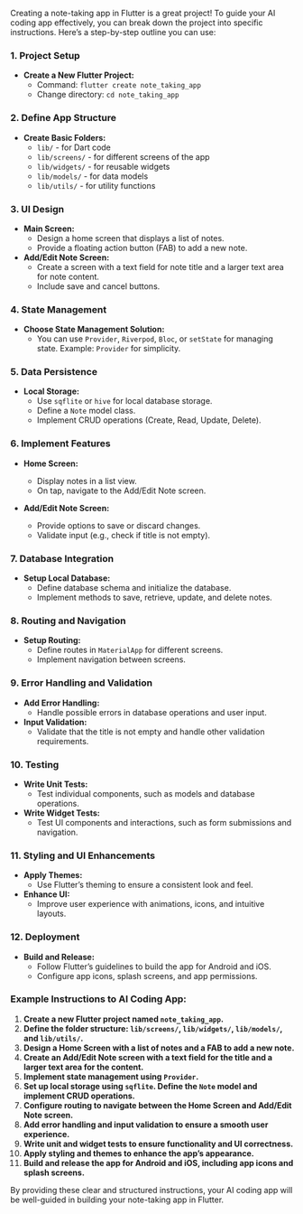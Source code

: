 Creating a note-taking app in Flutter is a great project! To guide your AI coding app effectively, you can break down the project into specific instructions. Here’s a step-by-step outline you can use:

### 1. **Project Setup**

- **Create a New Flutter Project:**
  - Command: `flutter create note_taking_app`
  - Change directory: `cd note_taking_app`

### 2. **Define App Structure**

- **Create Basic Folders:**
  - `lib/` - for Dart code
  - `lib/screens/` - for different screens of the app
  - `lib/widgets/` - for reusable widgets
  - `lib/models/` - for data models
  - `lib/utils/` - for utility functions

### 3. **UI Design**

- **Main Screen:**
  - Design a home screen that displays a list of notes.
  - Provide a floating action button (FAB) to add a new note.
- **Add/Edit Note Screen:**
  - Create a screen with a text field for note title and a larger text area for note content.
  - Include save and cancel buttons.

### 4. **State Management**

- **Choose State Management Solution:**
  - You can use `Provider`, `Riverpod`, `Bloc`, or `setState` for managing state. Example: `Provider` for simplicity.

### 5. **Data Persistence**

- **Local Storage:**
  - Use `sqflite` or `hive` for local database storage.
  - Define a `Note` model class.
  - Implement CRUD operations (Create, Read, Update, Delete).

### 6. **Implement Features**

- **Home Screen:**

  - Display notes in a list view.
  - On tap, navigate to the Add/Edit Note screen.

- **Add/Edit Note Screen:**
  - Provide options to save or discard changes.
  - Validate input (e.g., check if title is not empty).

### 7. **Database Integration**

- **Setup Local Database:**
  - Define database schema and initialize the database.
  - Implement methods to save, retrieve, update, and delete notes.

### 8. **Routing and Navigation**

- **Setup Routing:**
  - Define routes in `MaterialApp` for different screens.
  - Implement navigation between screens.

### 9. **Error Handling and Validation**

- **Add Error Handling:**
  - Handle possible errors in database operations and user input.
- **Input Validation:**
  - Validate that the title is not empty and handle other validation requirements.

### 10. **Testing**

- **Write Unit Tests:**
  - Test individual components, such as models and database operations.
- **Write Widget Tests:**
  - Test UI components and interactions, such as form submissions and navigation.

### 11. **Styling and UI Enhancements**

- **Apply Themes:**
  - Use Flutter’s theming to ensure a consistent look and feel.
- **Enhance UI:**
  - Improve user experience with animations, icons, and intuitive layouts.

### 12. **Deployment**

- **Build and Release:**
  - Follow Flutter’s guidelines to build the app for Android and iOS.
  - Configure app icons, splash screens, and app permissions.

### Example Instructions to AI Coding App:

1. **Create a new Flutter project named `note_taking_app`.**
2. **Define the folder structure: `lib/screens/`, `lib/widgets/`, `lib/models/`, and `lib/utils/`.**
3. **Design a Home Screen with a list of notes and a FAB to add a new note.**
4. **Create an Add/Edit Note screen with a text field for the title and a larger text area for the content.**
5. **Implement state management using `Provider`.**
6. **Set up local storage using `sqflite`. Define the `Note` model and implement CRUD operations.**
7. **Configure routing to navigate between the Home Screen and Add/Edit Note screen.**
8. **Add error handling and input validation to ensure a smooth user experience.**
9. **Write unit and widget tests to ensure functionality and UI correctness.**
10. **Apply styling and themes to enhance the app’s appearance.**
11. **Build and release the app for Android and iOS, including app icons and splash screens.**

By providing these clear and structured instructions, your AI coding app will be well-guided in building your note-taking app in Flutter.
